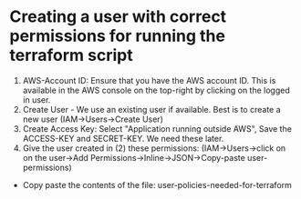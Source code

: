 # Creating a user with correct permissions for running the terraform script

1. AWS-Account ID: Ensure that you have the AWS account ID. This is available in the AWS console on the top-right by clicking on the logged in user.
2. Create User - We use an existing user if available. Best is to create a new user (IAM->Users->Create User)
3. Create Access Key: Select "Application running outside AWS", Save the ACCESS-KEY and SECRET-KEY. We need these later.
4. Give the user created in (2) these permissions: (IAM->Users->click on on the user->Add Permissions->Inline->JSON->Copy-paste user-permissions)
  - Copy paste the contents of the file: user-policies-needed-for-terraform
